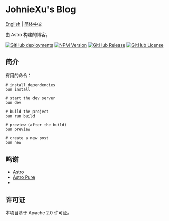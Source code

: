 # JohnieXu's Blog

[English](./README.md) | [简体中文](./README-zh-CN.md)

由 Astro 构建的博客。

[![GitHub deployments](https://img.shields.io/github/deployments/cworld1/astro-theme-pure/production?style=flat&logo=vercel&label=vercel)](https://astro-pure.js.org/)
[![NPM Version](https://img.shields.io/npm/v/astro-pure?logo=npm&style=flat)](https://www.npmjs.com/package/astro-pure)
[![GitHub Release](https://img.shields.io/github/v/release/cworld1/astro-theme-pure?include_prereleases&style=flat&label=template)](https://github.com/cworld1/astro-theme-pure/releases)
[![GitHub License](https://img.shields.io/github/license/cworld1/astro-theme-pure?style=flat)](https://github.com/cworld1/astro-theme-pure/blob/main/LICENSE)

## 简介

有用的命令：

```shell
# install dependencies
bun install

# start the dev server
bun dev

# build the project
bun run build

# preview (after the build)
bun preview

# create a new post
bun new
```

## 鸣谢

- [Astro](https://github.com/withastro/astro)
- [Astro Pure](https://github.com/cworld1/astro-theme-pure)
- 
## 许可证

本项目基于 Apache 2.0 许可证。
